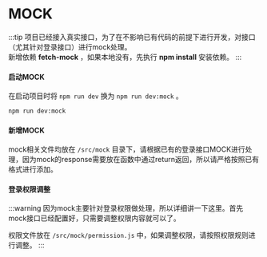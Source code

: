 # MOCK

:::tip
项目已经接入真实接口，为了在不影响已有代码的前提下进行开发，对接口（尤其针对登录接口）进行mock处理。<br>
新增依赖 **fetch-mock** ，如果本地没有，先执行 **npm install** 安装依赖。
:::

#### 启动MOCK

在启动项目时将 `npm run dev` 换为 `npm run dev:mock` 。

```bash
npm run dev:mock
```

#### 新增MOCK

mock相关文件均放在 `/src/mock` 目录下，请根据已有的登录接口MOCK进行处理，因为mock的response需要放在函数中通过return返回，所以请严格按照已有格式进行添加。

#### 登录权限调整

:::warning
因为mock主要针对登录权限做处理，所以详细讲一下这里。首先mock接口已经配置好，只需要调整权限内容就可以了。<br>

权限文件放在 `/src/mock/permission.js` 中，如果调整权限，请按照权限规则进行调整。
:::